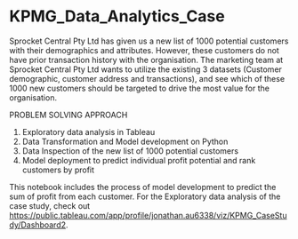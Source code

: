 # KPMG_Data_Analytics_Case

Sprocket Central Pty Ltd has given us a new list of 1000 potential customers with their demographics and attributes. However, these customers do not have prior transaction history with the organisation. The marketing team at Sprocket Central Pty Ltd wants to utilize the existing 3 datasets (Customer demographic, customer address and transactions), and see which of these 1000 new customers should be targeted to drive the most value for the organisation.

PROBLEM SOLVING APPROACH
1. Exploratory data analysis in Tableau 
2. Data Transformation and Model development on Python
3. Data Inspection of the new list of 1000 potential customers
4. Model deployment to predict individual profit potential and rank customers by profit 

This notebook includes the process of model development to predict the sum of profit from each customer. 
For the Exploratory data analysis of the case study, check out https://public.tableau.com/app/profile/jonathan.au6338/viz/KPMG_CaseStudy/Dashboard2.

